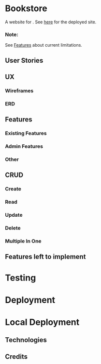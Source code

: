 # Bookstore
A website for  .
See [here]() for the deployed site.

### Note: 
See [Features](#features=left-to-implement) about current limitations.

## User Stories

## UX

### Wireframes

### ERD

## Features

### Existing Features

### Admin Features

### Other

## CRUD

### Create

### Read

### Update

### Delete

### Multiple In One

## Features left to implement

# Testing

# Deployment

# Local Deployment

## Technologies

## Credits